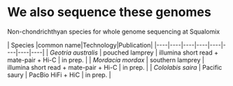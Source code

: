 # We also sequence these genomes
Non-chondrichthyan species for whole genome sequencing at Squalomix


| Species |common name|Technology|Publication|
|----|----|----|----|----|----|----|----|
|   *Geotria australis* | pouched lamprey | illumina short read + mate-pair + Hi-C | in prep. |
|   *Mordacia mordax* | southern lamprey | illumina short read + mate-pair + Hi-C | in prep. |
|   *Cololabis saira* | Pacific saury | PacBio HiFi + HiC | in prep.  |
